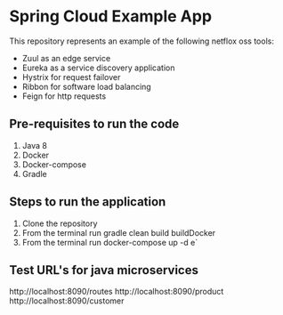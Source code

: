 # Spring Cloud Example App
This repository represents an example of the following netflox oss tools:
- Zuul as an edge service
- Eureka as a service discovery application 
- Hystrix for request failover
- Ribbon for software load balancing
- Feign for http requests

## Pre-requisites to run the code

1. Java 8
2. Docker
3. Docker-compose
4. Gradle

## Steps to run the application

1. Clone the repository 
2. From the terminal run gradle clean build buildDocker
3. From the terminal run docker-compose up -d e`

## Test URL's for java microservices
   http://localhost:8090/routes
   http://localhost:8090/product
   http://localhost:8090/customer

